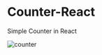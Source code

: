 # Counter-React
Simple Counter in React 

![counter](https://user-images.githubusercontent.com/54505967/84486128-914f2880-acba-11ea-824c-11a6d728a620.gif)
